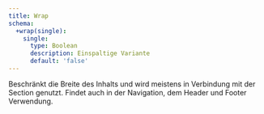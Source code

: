 ```yaml
---
title: Wrap
schema:
  +wrap(single):
    single:
      type: Boolean
      description: Einspaltige Variante
      default: 'false'
---
```

Beschränkt die Breite des Inhalts und wird meistens in Verbindung mit der Section genutzt.
Findet auch in der Navigation, dem Header und Footer Verwendung. 
